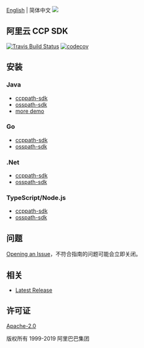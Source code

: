[English](README.md) | 简体中文
![](https://aliyunsdk-pages.alicdn.com/icons/AlibabaCloud.svg)

## 阿里云 CCP SDK
[![Travis Build Status](https://travis-ci.org/aliyun/aliyun-ccp.svg?branch=master)](https://travis-ci.org/aliyun/aliyun-ccp)
[![codecov](https://codecov.io/gh/aliyun/aliyun-ccp/branch/master/graph/badge.svg)](https://codecov.io/gh/aliyun/aliyun-ccp)

## 安装

### Java
- [ccppath-sdk](./ccppath-sdk/java/README-CN.md)
- [osspath-sdk](./osspath-sdk/java/README-CN.md)
- [more demo](docs/java-sdk-demo.md)

### Go
- [ccppath-sdk](./ccppath-sdk/go/README-CN.md)
- [osspath-sdk](./osspath-sdk/go/README-CN.md)

### .Net
- [ccppath-sdk](./ccppath-sdk/cs/README-CN.md)
- [osspath-sdk](./osspath-sdk/cs/README-CN.md)

### TypeScript/Node.js
- [ccppath-sdk](./ccppath-sdk/ts/README-CN.md)
- [osspath-sdk](./osspath-sdk/ts/README-CN.md)

## 问题
[Opening an Issue](https://github.com/aliyun/aliyun-ccp/issues/new)，不符合指南的问题可能会立即关闭。

## 相关
* [Latest Release](https://github.com/aliyun/aliyun-ccp)

## 许可证
[Apache-2.0](http://www.apache.org/licenses/LICENSE-2.0)

版权所有 1999-2019 阿里巴巴集团
